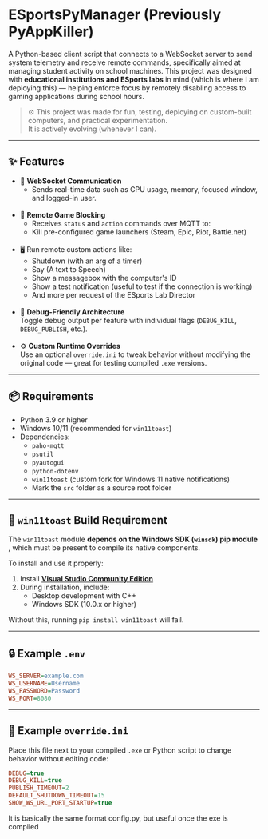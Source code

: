 # ESportsPyManager (Previously PyAppKiller)

A Python-based client script that connects to a WebSocket server to send system telemetry and receive remote commands, specifically aimed at managing student activity on school machines. This project was designed with **educational institutions and ESports labs** in mind (which is where I am deploying this) — helping enforce focus by remotely disabling access to gaming applications during school hours.

> ⚙️ This project was made for fun, testing, deploying on custom-built computers, and practical experimentation. <br>
> It is actively evolving (whenever I can).

---

## ✨ Features

- 🔌 **WebSocket Communication**
    - Sends real-time data such as CPU usage, memory, focused window, and logged-in user.
<br><br>
- 🚫 **Remote Game Blocking**  
  - Receives `status` and `action` commands over MQTT to:
  - Kill pre-configured game launchers (Steam, Epic, Riot, Battle.net)
<br><br>
- 🖥️ Run remote custom actions like:
  - Shutdown (with an arg of a timer)
  - Say (A text to Speech)
  - Show a messagebox with the computer's ID
  - Show a test notification (useful to test if the connection is working)
  - And more per request of the ESports Lab Director
<br><br>
- 🧪 **Debug-Friendly Architecture**  
  Toggle debug output per feature with individual flags (`DEBUG_KILL`, `DEBUG_PUBLISH`, etc.).
<br><br>
- ⚙️ **Custom Runtime Overrides**  
  Use an optional `override.ini` to tweak behavior without modifying the original code — great for testing compiled `.exe` versions.


---


## 📦 Requirements

- Python 3.9 or higher
- Windows 10/11 (recommended for `win11toast`)
- Dependencies:
  - `paho-mqtt`
  - `psutil`
  - `pyautogui`
  - `python-dotenv`
  - `win11toast` (custom fork for Windows 11 native notifications)
  - Mark the `src` folder as a source root folder 


---


## 🔧 `win11toast` Build Requirement

The `win11toast` module **depends on the Windows SDK (`winsdk`) pip module** , which must be present to compile its native components.

To install and use it properly:

1. Install **[Visual Studio Community Edition](https://visualstudio.microsoft.com/vs/community/)**  
2. During installation, include:
   - Desktop development with C++
   - Windows SDK (10.0.x or higher)

Without this, running `pip install win11toast` will fail.


---


## 🔒 Example `.env`
```ini
WS_SERVER=example.com
WS_USERNAME=Username
WS_PASSWORD=Password
WS_PORT=8080
```


---


## 📄 Example `override.ini`

Place this file next to your compiled `.exe` or Python script to change behavior without editing code:

```ini
DEBUG=true
DEBUG_KILL=true
PUBLISH_TIMEOUT=2
DEFAULT_SHUTDOWN_TIMEOUT=15
SHOW_WS_URL_PORT_STARTUP=true
```
It is basically the same format config.py, but useful once the exe is compiled 